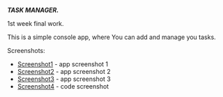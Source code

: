 ***TASK MANAGER.***

1st week final work.

This is a simple console app, where You can add and manage you tasks.

Screenshots:
* [Screenshot1](https://github.com/julas123/Task_Manager_app/blob/master/Warsztat_Juliusz/Warsztat_1_Juliusz/ProgramData/screenshots/screen1.PNG?raw=true) - app screenshot 1
* [Screenshot2](https://github.com/julas123/Task_Manager_app/blob/master/Warsztat_Juliusz/Warsztat_1_Juliusz/ProgramData/screenshots/screen2.PNG?raw=true) - app screenshot 2
* [Screenshot3](https://github.com/julas123/Task_Manager_app/blob/master/Warsztat_Juliusz/Warsztat_1_Juliusz/ProgramData/screenshots/screen3.PNG?raw=true) - app screenshot 3
* [Screenshot4](https://github.com/julas123/Task_Manager_app/blob/master/Warsztat_Juliusz/Warsztat_1_Juliusz/ProgramData/screenshots/code.PNG?raw=true) - code screenshot
